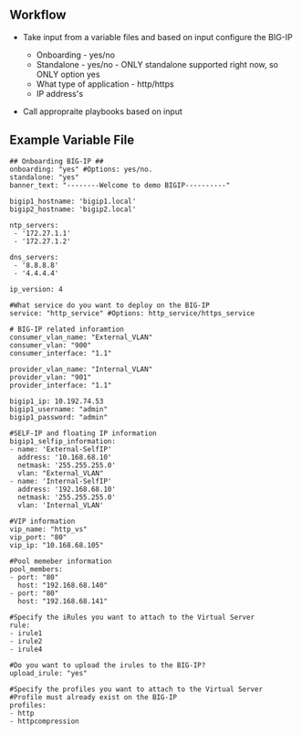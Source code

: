 Workflow
---------
- Take input from a variable files and based on input configure the BIG-IP
  - Onboarding - yes/no
  - Standalone - yes/no - ONLY standalone supported right now, so ONLY option yes
  - What type of application - http/https
  - IP address's
  
- Call appropraite playbooks based on input

Example Variable File
---------------------
```
## Onboarding BIG-IP ##
onboarding: "yes" #Options: yes/no. 
standalone: "yes"
banner_text: "--------Welcome to demo BIGIP----------"

bigip1_hostname: 'bigip1.local'
bigip2_hostname: 'bigip2.local'

ntp_servers:
 - '172.27.1.1'
 - '172.27.1.2'

dns_servers:
 - '8.8.8.8'
 - '4.4.4.4'

ip_version: 4

#What service do you want to deploy on the BIG-IP
service: "http_service" #Options: http_service/https_service 

# BIG-IP related inforamtion
consumer_vlan_name: "External_VLAN"
consumer_vlan: "900"
consumer_interface: "1.1"

provider_vlan_name: "Internal_VLAN"
provider_vlan: "901"
provider_interface: "1.1"

bigip1_ip: 10.192.74.53
bigip1_username: "admin"
bigip1_password: "admin"

#SELF-IP and floating IP information
bigip1_selfip_information:
- name: 'External-SelfIP'
  address: '10.168.68.10'
  netmask: '255.255.255.0'
  vlan: "External_VLAN"
- name: 'Internal-SelfIP'
  address: '192.168.68.10'
  netmask: '255.255.255.0'
  vlan: 'Internal_VLAN'

#VIP information
vip_name: "http_vs"
vip_port: "80"
vip_ip: "10.168.68.105"

#Pool memeber information
pool_members:
- port: "80"
  host: "192.168.68.140"
- port: "80"
  host: "192.168.68.141"

#Specify the iRules you want to attach to the Virtual Server
rule:
- irule1
- irule2
- irule4

#Do you want to upload the irules to the BIG-IP?
upload_irule: "yes"

#Specify the profiles you want to attach to the Virtual Server
#Profile must already exist on the BIG-IP
profiles:
- http
- httpcompression

```
